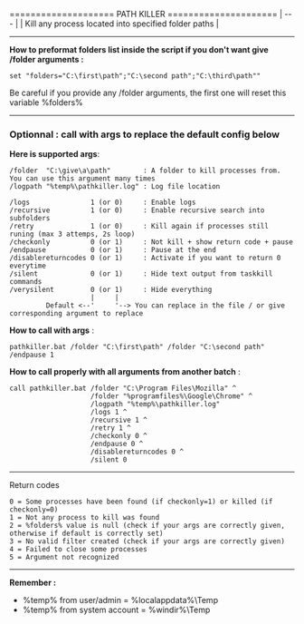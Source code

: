  ====================   PATH KILLER   =====================
|                           ---                            |
|   Kill any process located into specified folder paths   |

--------------------

**How to preformat folders list inside the script if you don't want give /folder arguments :**
```
set "folders="C:\first\path";"C:\second path";"C:\third\path""
```
Be careful if you provide any /folder arguments, the first one will reset this variable %folders%

--------------------

### Optionnal : call with args to replace the default config below

**Here is supported args**:
```
/folder  "C:\give\a\path"        : A folder to kill processes from. You can use this argument many times
/logpath "%temp%\pathkiller.log" : Log file location

/logs               1 (or 0)     : Enable logs
/recursive          1 (or 0)     : Enable recursive search into subfolders
/retry              1 (or 0)     : Kill again if processes still runing (max 3 attemps, 2s loop)
/checkonly          0 (or 1)     : Not kill + show return code + pause
/endpause           0 (or 1)     : Pause at the end
/disablereturncodes 0 (or 1)     : Activate if you want to return 0 everytime
/silent             0 (or 1)     : Hide text output from taskkill commands
/verysilent         0 (or 1)     : Hide everything
                    |     |
         Default <--'     '--> You can replace in the file / or give corresponding argument to replace
```

**How to call with args** : 
```
pathkiller.bat /folder "C:\first\path" /folder "C:\second path" /endpause 1
```

**How to call properly with all arguments from another batch** : 
```
call pathkiller.bat /folder "C:\Program Files\Mozilla" ^
                    /folder "%programfiles%\Google\Chrome" ^
                    /logpath "%temp%\pathkiller.log"
                    /logs 1 ^
                    /recursive 1 ^
                    /retry 1 ^
                    /checkonly 0 ^
                    /endpause 0 ^
                    /disablereturncodes 0 ^
                    /silent 0 
```

--------------------

Return codes
```
0 = Some processes have been found (if checkonly=1) or killed (if checkonly=0)
1 = Not any process to kill was found
2 = %folders% value is null (check if your args are correctly given, otherwise if default is correctly set)
3 = No valid filter created (check if your args are correctly given)
4 = Failed to close some processes
5 = Argument not recognized
```

--------------------

**Remember :**
- %temp% from user/admin     = %localappdata%\Temp
- %temp% from system account = %windir%\Temp

